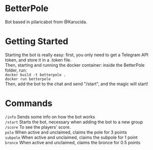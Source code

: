 # BetterPole
Bot based in pilaricabot from @Karucida.

# Getting Started
Starting the bot is really easy: first, you only need to get a Telegram API token, and store it in a .token file.\
Then, starting and running the docker container: inside the BetterPole folder, run:\
`docker build -t betterpole .`\
`docker run betterpole`\
Then, add the bot to the chat and send "/start", and the magic will start!

# Commands
`/info` Sends some info on how the bot works\
`/start` Starts the bot, necessary when adding the bot to a new group\
`/score` To see the players' score.\
`pole` When active and unclaimed, claims the pole for 3 points\
`subpole` When active and unclaimed, claims the subpole for 1 point\
`bronce` When active and unclaimed, claims the bronce for 0.5 points
